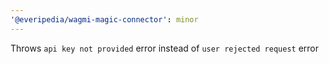 ```yaml
---
'@everipedia/wagmi-magic-connector': minor
---
```


Throws `api key not provided` error instead of `user rejected request` error
